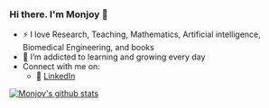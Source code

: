 ### Hi there. I'm Monjoy 👋

<!--
**monjoybme/monjoybme** is a ✨ _special_ ✨ repository because its `README.md` (this file) appears on your GitHub profile.
-->

- :zap: I love Research, Teaching, Mathematics, Artificial intelligence, Biomedical Engineering, and books
- 🌱 I’m addicted to learning and growing every day
- Connect with me on:
  - :office: [LinkedIn](https://www.linkedin.com/in/monjoybme/)
  


[![Monjoy's github stats](https://github-readme-stats.vercel.app/api?username=monjoybme&count_private=true&show_icons=true&theme=radical&hide_rank=false)](https://github.com/anuraghazra/github-readme-stats)


